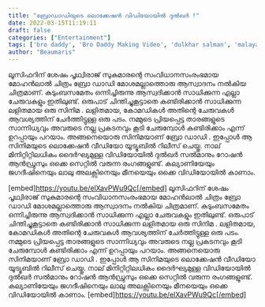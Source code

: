 ```yaml
---
title: "ബ്രോഡാഡിയുടെ ലൊക്കേഷൻ വിഡിയോയിൽ ദുൽഖർ !"
date: 2022-03-15T11:19:11
draft: false
categories: ["Entertainment"]
tags: ['bro daddy', 'Bro Daddy Making Video', 'dulkhar salman', 'malayalam cinema', 'mammootty', 'mohanlal', 'Prithviraj Sukumaran']
author: "Beaumaris"
---
```


ലൂസിഫറിന് ശേഷം പൃഥ്വിരാജ് സുകുമാരന്റെ സംവിധാനസംരംഭമായ മോഹൻലാൽ ചിത്രം ബ്രോ ഡാഡി മോശമല്ലാത്തൊരു ആസ്വാദനം നൽകിയ ചിത്രമാണ്. കുടുംബസമേതം ഒന്നിച്ചിരുന്നു ആസ്വദിക്കാൻ സാധിക്കുന്ന എല്ലാ ചേരുവകളും ഇതിലുണ്ട്. ഒരുപാട് ചിന്തിച്ചുകൂട്ടാതെ കണ്ടിരിക്കാൻ സാധിക്കുന്ന ലളിതമായ ഒരു സിനിമ . ലളിതമായ, കോമഡികൾ അതിന്റെ ചേരുവകൾ ആവശ്യത്തിന് ചേർത്തിട്ടുള്ള ഒരു പടം. നമ്മുടെ പ്രിയപ്പെട്ട താരങ്ങളുടെ സാന്നിധ്യവും അവരുടെ നല്ല പ്രകടനവും കൂടി ചേരുമ്പോൾ കണ്ടിരിക്കാം എന്ന് ഉറപ്പായും പറയാം. അങ്ങനെയൊരു സിനിമയാണ് ബ്രോ ഡാഡി . ഇപ്പോൾ ആ സിനിമയുടെ ലൊക്കേഷൻ വീഡിയോ യൂട്യൂബിൽ റിലീസ് ചെയ്തു. നാല് മിനിറ്റിറ്റിലധികം ദൈർഘ്യമുള്ള വിഡിയോയിൽ ദുൽഖർ സൽമാനും റോഷൻ ആൻഡ്രുസും ഒക്കെ സെറ്റിൽ വരുന്ന രംഗങ്ങളുണ്ട്. കല്യാണിയേയും ജഗദീഷിനെയും ലാലു അലക്സിനെയും മീനയെയും ഒക്കെ വിഡിയോയിൽ കാണാം.

[embed]https://youtu.be/elXavPWu9Qc[/embed]
ലൂസിഫറിന് ശേഷം പൃഥ്വിരാജ് സുകുമാരന്റെ സംവിധാനസംരംഭമായ മോഹൻലാൽ ചിത്രം ബ്രോ ഡാഡി മോശമല്ലാത്തൊരു ആസ്വാദനം നൽകിയ ചിത്രമാണ്. കുടുംബസമേതം ഒന്നിച്ചിരുന്നു ആസ്വദിക്കാൻ സാധിക്കുന്ന എല്ലാ ചേരുവകളും ഇതിലുണ്ട്. ഒരുപാട് ചിന്തിച്ചുകൂട്ടാതെ കണ്ടിരിക്കാൻ സാധിക്കുന്ന ലളിതമായ ഒരു സിനിമ . ലളിതമായ, കോമഡികൾ അതിന്റെ ചേരുവകൾ ആവശ്യത്തിന് ചേർത്തിട്ടുള്ള ഒരു പടം. നമ്മുടെ പ്രിയപ്പെട്ട താരങ്ങളുടെ സാന്നിധ്യവും അവരുടെ നല്ല പ്രകടനവും കൂടി ചേരുമ്പോൾ കണ്ടിരിക്കാം എന്ന് ഉറപ്പായും പറയാം. അങ്ങനെയൊരു സിനിമയാണ് ബ്രോ ഡാഡി . ഇപ്പോൾ ആ സിനിമയുടെ ലൊക്കേഷൻ വീഡിയോ യൂട്യൂബിൽ റിലീസ് ചെയ്തു. നാല് മിനിറ്റിറ്റിലധികം ദൈർഘ്യമുള്ള വിഡിയോയിൽ ദുൽഖർ സൽമാനും റോഷൻ ആൻഡ്രുസും ഒക്കെ സെറ്റിൽ വരുന്ന രംഗങ്ങളുണ്ട്. കല്യാണിയേയും ജഗദീഷിനെയും ലാലു അലക്സിനെയും മീനയെയും ഒക്കെ വിഡിയോയിൽ കാണാം. [embed]https://youtu.be/elXavPWu9Qc[/embed]
